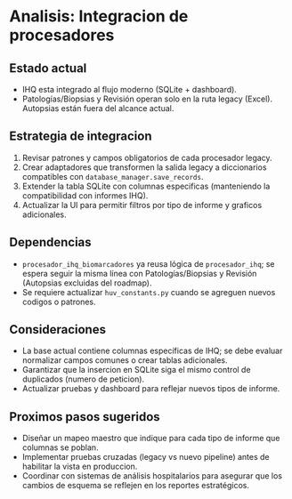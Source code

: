 # Analisis: Integracion de procesadores

## Estado actual
- IHQ esta integrado al flujo moderno (SQLite + dashboard).
- Patologías/Biopsias y Revisión operan solo en la ruta legacy (Excel). Autopsias están fuera del alcance actual.

## Estrategia de integracion
1. Revisar patrones y campos obligatorios de cada procesador legacy.
2. Crear adaptadores que transformen la salida legacy a diccionarios compatibles con `database_manager.save_records`.
3. Extender la tabla SQLite con columnas especificas (manteniendo la compatibilidad con informes IHQ).
4. Actualizar la UI para permitir filtros por tipo de informe y graficos adicionales.

## Dependencias
- `procesador_ihq_biomarcadores` ya reusa lógica de `procesador_ihq`; se espera seguir la misma línea con Patologías/Biopsias y Revisión (Autopsias excluidas del roadmap).
- Se requiere actualizar `huv_constants.py` cuando se agreguen nuevos codigos o patrones.

## Consideraciones
- La base actual contiene columnas específicas de IHQ; se debe evaluar normalizar campos comunes o crear tablas adicionales.
- Garantizar que la insercion en SQLite siga el mismo control de duplicados (numero de peticion).
- Actualizar pruebas y dashboard para reflejar nuevos tipos de informe.

## Proximos pasos sugeridos
- Diseñar un mapeo maestro que indique para cada tipo de informe que columnas se poblan.
- Implementar pruebas cruzadas (legacy vs nuevo pipeline) antes de habilitar la vista en produccion.
- Coordinar con sistemas de análisis hospitalarios para asegurar que los cambios de esquema se reflejen en los reportes estratégicos.
